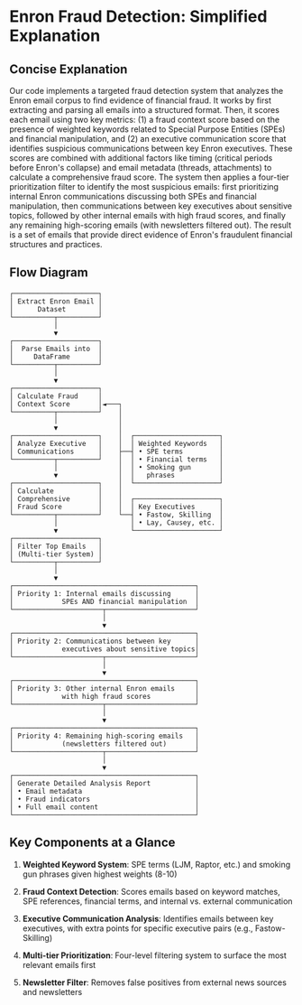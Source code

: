 # Enron Fraud Detection: Simplified Explanation

## Concise Explanation

Our code implements a targeted fraud detection system that analyzes the Enron email corpus to find evidence of financial fraud. It works by first extracting and parsing all emails into a structured format. Then, it scores each email using two key metrics: (1) a fraud context score based on the presence of weighted keywords related to Special Purpose Entities (SPEs) and financial manipulation, and (2) an executive communication score that identifies suspicious communications between key Enron executives. These scores are combined with additional factors like timing (critical periods before Enron's collapse) and email metadata (threads, attachments) to calculate a comprehensive fraud score. The system then applies a four-tier prioritization filter to identify the most suspicious emails: first prioritizing internal Enron communications discussing both SPEs and financial manipulation, then communications between key executives about sensitive topics, followed by other internal emails with high fraud scores, and finally any remaining high-scoring emails (with newsletters filtered out). The result is a set of emails that provide direct evidence of Enron's fraudulent financial structures and practices.

## Flow Diagram

```
┌─────────────────────┐
│ Extract Enron Email │
│      Dataset        │
└──────────┬──────────┘
           │
           ▼
┌─────────────────────┐
│  Parse Emails into  │
│     DataFrame       │
└──────────┬──────────┘
           │
           ▼
┌─────────────────────┐
│ Calculate Fraud     │
│ Context Score       │◄───┐
└──────────┬──────────┘    │
           │               │
           ▼               │
┌─────────────────────┐    │  ┌─────────────────────┐
│ Analyze Executive   │    │  │ Weighted Keywords   │
│ Communications      │    ├──┤ • SPE terms         │
└──────────┬──────────┘    │  │ • Financial terms   │
           │               │  │ • Smoking gun       │
           ▼               │  │   phrases           │
┌─────────────────────┐    │  └─────────────────────┘
│ Calculate           │    │
│ Comprehensive       │    │  ┌─────────────────────┐
│ Fraud Score         │    │  │ Key Executives      │
└──────────┬──────────┘    └──┤ • Fastow, Skilling  │
           │                  │ • Lay, Causey, etc. │
           ▼                  └─────────────────────┘
┌─────────────────────┐
│ Filter Top Emails   │
│ (Multi-tier System) │
└──────────┬──────────┘
           │
           ▼
┌─────────────────────────────────────────────┐
│ Priority 1: Internal emails discussing      │
│            SPEs AND financial manipulation  │
└──────────────────────┬──────────────────────┘
                       │
                       ▼
┌─────────────────────────────────────────────┐
│ Priority 2: Communications between key      │
│            executives about sensitive topics│
└──────────────────────┬──────────────────────┘
                       │
                       ▼
┌─────────────────────────────────────────────┐
│ Priority 3: Other internal Enron emails     │
│            with high fraud scores           │
└──────────────────────┬──────────────────────┘
                       │
                       ▼
┌─────────────────────────────────────────────┐
│ Priority 4: Remaining high-scoring emails   │
│            (newsletters filtered out)       │
└──────────────────────┬──────────────────────┘
                       │
                       ▼
┌─────────────────────────────────────────────┐
│ Generate Detailed Analysis Report           │
│ • Email metadata                            │
│ • Fraud indicators                          │
│ • Full email content                        │
└─────────────────────────────────────────────┘
```

## Key Components at a Glance

1. **Weighted Keyword System**: SPE terms (LJM, Raptor, etc.) and smoking gun phrases given highest weights (8-10)

2. **Fraud Context Detection**: Scores emails based on keyword matches, SPE references, financial terms, and internal vs. external communication

3. **Executive Communication Analysis**: Identifies emails between key executives, with extra points for specific executive pairs (e.g., Fastow-Skilling)

4. **Multi-tier Prioritization**: Four-level filtering system to surface the most relevant emails first

5. **Newsletter Filter**: Removes false positives from external news sources and newsletters
